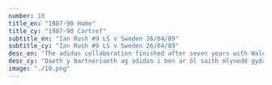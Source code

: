 ```yaml
---
number: 10
title_en: "1987-90 Home"
title_cy: "1987-90 Cartref"
subtitle_en: "Ian Rush #9 LS v Sweden 26/04/89"
subtitle_cy: "Ian Rush #9 LS v Sweden 26/04/89"
desc_en: "The adidas collaboration finished after seven years with Wales moving to a new manufacturer. Any concerns about the change were soon alleviated when hummel produced this superb offering, with its standout white chevrons down the sleeves, making it four-in-a-row wonderful home shirts for the national side."
desc_cy: "Daeth y bartneriaeth ag adidas i ben ar ôl saith mlynedd gyda Chymru yn symud i gynhyrchwr newydd. Cafodd unrhyw bryderon am y newid eu lleddfu’n ddigon buan pan gynhyrchodd hummel yr arlwy arbennig hwn, gyda’r chevrons ar y llewys yn sefyll allan ac yn sicrhau pedwar crys cartref campus yn olynol i’r tîm cenedlaethol."
image: "./10.png"
---
```

